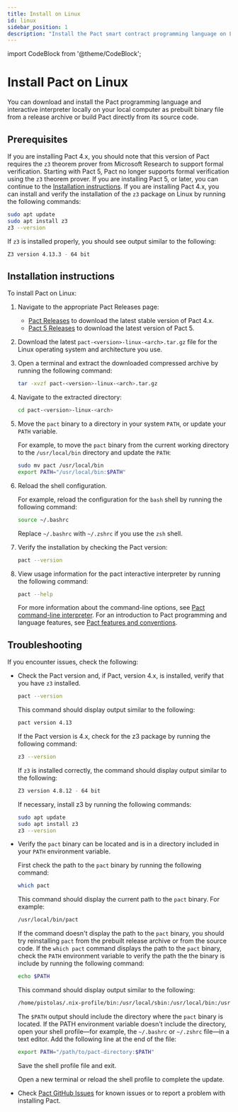 ```yaml
---
title: Install on Linux
id: linux
sidebar_position: 1
description: "Install the Pact smart contract programming language on Linux computers."
---
```


import CodeBlock from '@theme/CodeBlock';

# Install Pact on Linux

You can download and install the Pact programming language and interactive interpreter locally on your local computer as prebuilt binary file from a release archive or build Pact directly from its source code. 

## Prerequisites

If you are installing Pact 4.x, you should note that this version of Pact requires the `z3` theorem prover from Microsoft Research to support formal verification.
Starting with Pact 5, Pact no longer supports formal verification using the `z3` theorem prover.
If you are installing Pact 5, or later, you can continue to the [Installation instructions](#installation-instructions).
If you are installing Pact 4.x, you can install and verify the installation of the `z3` package on Linux by running the following commands:

```bash
sudo apt update
sudo apt install z3
z3 --version
```

If `z3` is installed properly, you should see output similar to the following:

```bash
Z3 version 4.13.3 - 64 bit
```

## Installation instructions

To install Pact on Linux:

1. Navigate to the appropriate Pact Releases page:
   
   - [Pact Releases](https://github.com/kadena-io/pact/releases) to download the latest stable version of Pact 4.x. 
   - [Pact 5 Releases](https://github.com/kadena-io/pact-5/releases) to download the latest version of Pact 5.

2. Download the latest `pact-<version>-linux-<arch>.tar.gz` file for the Linux operating system and architecture you use.

3. Open a terminal and extract the downloaded compressed archive by running the following command:

   ```bash
   tar -xvzf pact-<version>-linux-<arch>.tar.gz
   ```

4. Navigate to the extracted directory:

   ```bash
   cd pact-<version>-linux-<arch>
   ```

5. Move the `pact` binary to a directory in your system `PATH`, or update your `PATH` variable. 
   
   For example, to move the `pact` binary from the current working directory to the `/usr/local/bin` directory and update the `PATH`:
   
   ```bash
   sudo mv pact /usr/local/bin
   export PATH="/usr/local/bin:$PATH"
   ```

6. Reload the shell configuration.

   For example, reload the configuration for the `bash` shell by running the following command:

   ```bash
   source ~/.bashrc
   ```
   
   Replace `~/.bashrc` with `~/.zshrc` if you use the `zsh` shell.

7. Verify the installation by checking the Pact version:

   ```bash
   pact --version
   ```

8. View usage information for the pact interactive interpreter by running the following command:
   
   ```bash
   pact --help
   ```

   For more information about the command-line options, see [Pact command-line interpreter](/reference/pact-cli).
   For an introduction to Pact programming and language features, see [Pact features and conventions](/smart-contracts/lang-features).

## Troubleshooting

If you encounter issues, check the following:

- Check the Pact version and, if Pact, version 4.x, is installed, verify that you have `z3` installed.

  ```bash
  pact --version
  ```
  
  This command should display output similar to the following:

  ```bash
  pact version 4.13
  ```

  If the Pact version is 4.x, check for the z3 package by running the following command:

  ```bash
  z3 --version
  ```

  If `z3` is installed correctly, the command should display output similar to the following:
  
  ```bash
  Z3 version 4.8.12 - 64 bit
  ```

  If necessary, install z3 by running the following commands:

  ```bash
  sudo apt update
  sudo apt install z3
  z3 --version
  ```

- Verify the `pact` binary can be located and is in a directory included in your `PATH` environment variable.
  
  First check the path to the `pact` binary by running the following command:

   ```bash
   which pact
   ```
   
   This command should display the current path to the `pact` binary.
   For example:

   ```bash
   /usr/local/bin/pact
   ```

   If the command doesn't display the path to the `pact` binary, you should try reinstalling `pact` from the prebuilt release archive or from the source code.
   If the `which pact` command displays the path to the `pact` binary, check the `PATH` environment variable to verify the path the the binary is include by running the following command:

   ```bash
   echo $PATH
   ```

   This command should display output similar to the following:
   
   ```bash
   /home/pistolas/.nix-profile/bin:/usr/local/sbin:/usr/local/bin:/usr/sbin:/usr/bin:/sbin:/bin:/usr/games:/usr/local/games:/snap/bin
   ```
   
   The `$PATH` output should include the directory where the `pact` binary is located.
   If the PATH environment variable doesn't include the directory, open your shell profile—for example, the `~/.bashrc` or `~/.zshrc` file—in a text editor.
   Add the following line at the end of the file:

   ```bash
   export PATH="/path/to/pact-directory:$PATH"
   ```

   Save the shell profile file and exit.

   Open a new terminal or reload the shell profile to complete the update.

- Check [Pact GitHub Issues](https://github.com/kadena-io/pact/issues) for known issues or to report a problem with installing Pact.

